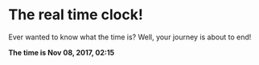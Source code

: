 # The real time clock!

Ever wanted to know what the time is? Well, your journey is about to end!

**The time is Nov 08, 2017, 02:15**
